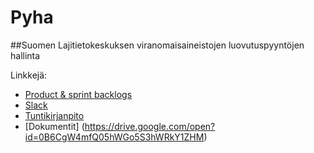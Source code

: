 ﻿# Pyha
##Suomen Lajitietokeskuksen viranomaisaineistojen luovutuspyyntöjen hallinta

Linkkejä:
- [Product & sprint backlogs](https://docs.google.com/spreadsheets/d/1LD5bhr0npeCFPHM7_-4TVZh4Ad1I4fxQPaKQoXcm_Kg/edit?usp=sharing)
- [Slack](https://luomus.slack.com/messages/general/)
- [Tuntikirjanpito](https://docs.google.com/spreadsheets/d/1gdwbLi7ciqf6hjkLkTNCXutItaVT7ZzpGeKJh9eowN4/pubhtml)
- [Dokumentit] (https://drive.google.com/open?id=0B6CgW4mfQ05hWGo5S3hWRkY1ZHM)
